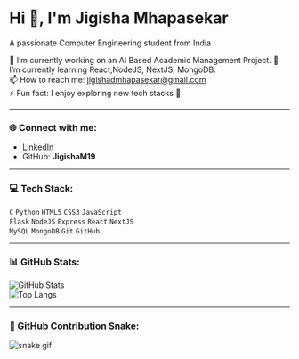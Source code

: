 # Hi 👋, I'm Jigisha Mhapasekar  
A passionate Computer Engineering student from India  

🔭 I’m currently working on an AI Based Academic Management Project.
🌱 I’m currently learning React,NodeJS, NextJS, MongoDB.   
📫 How to reach me: jigishadmhapasekar@gmail.com  
⚡ Fun fact: I enjoy exploring new tech stacks 🚀  

---

### 🌐 Connect with me:
- [LinkedIn](https://www.linkedin.com/in/jigisha-mhapasekar)  
- GitHub: **JigishaM19**  

---

### 💻 Tech Stack:
`C` `Python` `HTML5` `CSS3` `JavaScript`  
`Flask` `NodeJS` `Express` `React` `NextJS`  
`MySQL` `MongoDB` `Git` `GitHub` 

---

### 📊 GitHub Stats:
![GitHub Stats](https://github-readme-stats.vercel.app/api?username=JigishaM19&show_icons=true&theme=tokyonight)  
![Top Langs](https://github-readme-stats.vercel.app/api/top-langs/?username=JigishaM19&layout=compact&theme=tokyonight)  

---

### 🐍 GitHub Contribution Snake:
![snake gif](https://github.com/JigishaM19/JigishaM19/blob/output/github-contribution-grid-snake.svg)  
